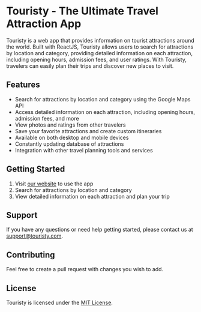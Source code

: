 # Touristy - The Ultimate Travel Attraction App

Touristy is a web app that provides information on tourist attractions around the world. Built with ReactJS, Touristy allows users to search for attractions by location and category, providing detailed information on each attraction, including opening hours, admission fees, and user ratings. With Touristy, travelers can easily plan their trips and discover new places to visit.

## Features

- Search for attractions by location and category using the Google Maps API
- Access detailed information on each attraction, including opening hours, admission fees, and more
- View photos and ratings from other travelers
- Save your favorite attractions and create custom itineraries
- Available on both desktop and mobile devices
- Constantly updating database of attractions
- Integration with other travel planning tools and services

## Getting Started

1. Visit [our website](https://www.touristy.tech) to use the app
2. Search for attractions by location and category
3. View detailed information on each attraction and plan your trip

## Support

If you have any questions or need help getting started, please contact us at [support@touristy.com](mailto:support@touristy.com).

## Contributing

Feel free to create a pull request with changes you wish to add. 

## License

Touristy is licensed under the [MIT License](LICENSE).
